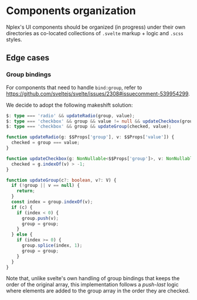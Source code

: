 # Components organization

Nplex's UI components should be organized (in progress) under their own directories as co-located
collections of `.svelte` markup + logic and `.scss` styles.

## Edge cases

### Group bindings

For components that need to handle `bind:group`, refer to
https://github.com/sveltejs/svelte/issues/2308#issuecomment-539954299.

We decide to adopt the following makeshift solution:

```ts
$: type === 'radio' && updateRadio(group, value);
$: type === 'checkbox' && group && value != null && updateCheckbox(group, value);
$: type === 'checkbox' && group && updateGroup(checked, value);

function updateRadio(g: $$Props['group'], v: $$Props['value']) {
  checked = group === value;
}

function updateCheckbox(g: NonNullable<$$Props['group']>, v: NonNullable<$$Props['value']>) {
  checked = g.indexOf(v) > -1;
}

function updateGroup(c?: boolean, v?: V) {
  if (!group || v == null) {
    return;
  }
  const index = group.indexOf(v);
  if (c) {
    if (index < 0) {
      group.push(v);
      group = group;
    }
  } else {
    if (index >= 0) {
      group.splice(index, 1);
      group = group;
    }
  }
}
```

Note that, unlike svelte's own handling of group bindings that keeps the order of the original
array, this implementation follows a _push-last_ logic where elements are added to the group array
in the order they are checked.
